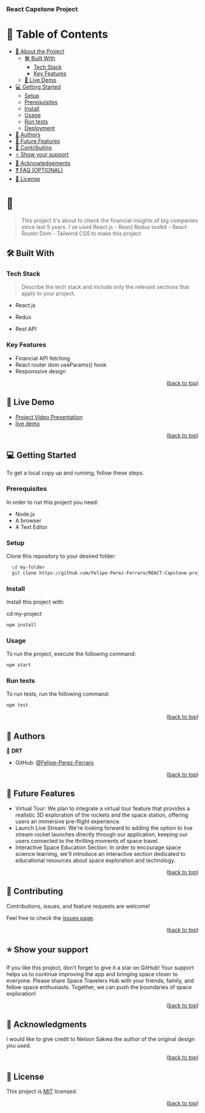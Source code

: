 <a name="readme-top"></a>


  <h3><b>React Capstone Project</b></h3>

</div>

# 📗 Table of Contents

- [📖 About the Project](#about-project)
  - [🛠 Built With](#built-with)
    - [Tech Stack](#tech-stack)
    - [Key Features](#key-features)
  - [🚀 Live Demo](#live-demo)
- [💻 Getting Started](#getting-started)
  - [Setup](#setup)
  - [Prerequisites](#prerequisites)
  - [Install](#install)
  - [Usage](#usage)
  - [Run tests](#run-tests)
  - [Deployment](#deployment)
- [👥 Authors](#authors)
- [🔭 Future Features](#future-features)
- [🤝 Contributing](#contributing)
- [⭐️ Show your support](#support)
- [🙏 Acknowledgements](#acknowledgements)
- [❓ FAQ (OPTIONAL)](#faq)
- [📝 License](#license)

# 📖 <a name="about-project"></a>

> This project it's about to check the financial insights of big companies since last 5 years. I´ve used React.js - React Redux toolkit - React Router Dom - Tailwind CSS to make this project

## 🛠 Built With <a name="built-with"></a>

### Tech Stack <a name="tech-stack"></a>

> Describe the tech stack and include only the relevant sections that apply to your project.

  <ul>
    <li>React.js</li>
  </ul>

  <ul>
    <li>Redux</li>
  </ul>

  <ul>
    <li>Rest API</li>
  </ul>

### Key Features <a name="key-features"></a>

- Financial API fetching
- React router dom useParams() hook
- Responssive design

<p align="right">(<a href="#readme-top">back to top</a>)</p>

## 🚀 Live Demo <a name="live-demo"></a>
- [Project Video Presentation](https://www.loom.com/share/5e678baea051451590069f4a634179f5?sid=98d958c0-a363-4943-97f4-9bffc9237eb5)
- [live demo](https://react-capstone-project-2ng7.onrender.com)

<p align="right">(<a href="#readme-top">back to top</a>)</p>

## 💻 Getting Started <a name="getting-started"></a>

To get a local copy up and running, follow these steps.

### Prerequisites

In order to run this project you need:
- Node.js
- A browser 
- A Text Editor

### Setup

Clone this repository to your desired folder:

```sh
  cd my-folder
  git clone https://github.com/Felipe-Perez-Ferraro/REACT-Capstone-project.git
```

### Install

Install this project with:

  cd my-project
```sh
npm install 
```

### Usage

To run the project, execute the following command:


```sh
npm start
```

### Run tests

To run tests, run the following command:


```sh
npm test
```

<p align="right">(<a href="#readme-top">back to top</a>)</p>

## 👥 Authors <a name="authors"></a>

👤 **DRT**

- GitHub: [@Felipe-Perez-Ferraro](https://github.com/Felipe-Perez-Ferraro)

<p align="right">(<a href="#readme-top">back to top</a>)</p>

## 🔭 Future Features <a name="future-features"></a>

- Virtual Tour: We plan to integrate a virtual tour feature that provides a realistic 3D exploration of the rockets and the space station, offering users an immersive pre-flight experience.
- Launch Live Stream: We're looking forward to adding the option to live stream rocket launches directly through our application, keeping our users connected to the thrilling moments of space travel.
- Interactive Space Education Section: In order to encourage space science learning, we'll introduce an interactive section dedicated to educational resources about space exploration and technology.

<p align="right">(<a href="#readme-top">back to top</a>)</p>

## 🤝 Contributing <a name="contributing"></a>

Contributions, issues, and feature requests are welcome!

Feel free to check the [issues page](../../issues/).

<p align="right">(<a href="#readme-top">back to top</a>)</p>

## ⭐️ Show your support <a name="support"></a>

If you like this project, don't forget to give it a star on GitHub! Your support helps us to continue improving the app and bringing space closer to everyone. Please share Space Travelers Hub with your friends, family, and fellow space enthusiasts. Together, we can push the boundaries of space exploration!

<p align="right">(<a href="#readme-top">back to top</a>)</p>

## 🙏 Acknowledgments <a name="acknowledgements"></a>

I would like to give credit to Nelson Sakwa the author of the original design you used.

<p align="right">(<a href="#readme-top">back to top</a>)</p>

## 📝 License <a name="license"></a>

This project is [MIT](./LICENSE) licensed.

<p align="right">(<a href="#readme-top">back to top</a>)</p>
